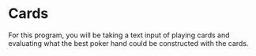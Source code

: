 # Cards
For this program, you will be taking a text input of playing cards and evaluating what the best poker hand could be constructed with the cards.
